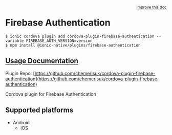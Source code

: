 <a style="float:right;font-size:12px;" href="http://github.com/danielsogl/awesome-cordova-plugins/edit/master/src/@awesome-cordova-plugins/plugins/firebase-authentication/index.ts#L2">
  Improve this doc
</a>

# Firebase Authentication

```
$ ionic cordova plugin add cordova-plugin-firebase-authentication --variable FIREBASE_AUTH_VERSION=version
$ npm install @ionic-native/plugins/firebase-authentication
```

## [Usage Documentation](https://ionicframework.com/docs/native/firebase-authentication/)

Plugin Repo: [https://github.com/chemerisuk/cordova-plugin-firebase-authentication](https://github.com/chemerisuk/cordova-plugin-firebase-authentication)

Cordova plugin for Firebase Authentication

## Supported platforms

- Android
  - iOS
  


